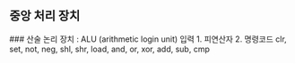## 중앙 처리 장치
<div>
  <div>
    ### 산술 논리 장치 : ALU (arithmetic login unit)  
      입력  
        1. 피연산자  
        2. 명령코드  
          clr, set, not, neg, shl, shr, load, and, or, xor, add, sub, cmp  
  </div>
  <div>
    <img  />
  </div>
</div>
